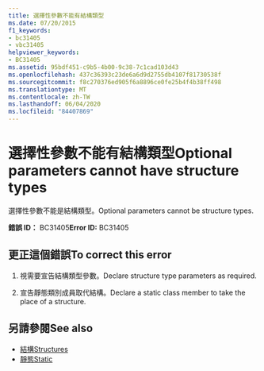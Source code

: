 ```yaml
---
title: 選擇性參數不能有結構類型
ms.date: 07/20/2015
f1_keywords:
- bc31405
- vbc31405
helpviewer_keywords:
- BC31405
ms.assetid: 95bdf451-c9b5-4b00-9c38-7c1cad103d43
ms.openlocfilehash: 437c36393c23de6a6d9d2755db4107f81730538f
ms.sourcegitcommit: f8c270376ed905f6a8896ce0fe25b4f4b38ff498
ms.translationtype: MT
ms.contentlocale: zh-TW
ms.lasthandoff: 06/04/2020
ms.locfileid: "84407869"
---
```

# <a name="optional-parameters-cannot-have-structure-types"></a><span data-ttu-id="325ed-102">選擇性參數不能有結構類型</span><span class="sxs-lookup"><span data-stu-id="325ed-102">Optional parameters cannot have structure types</span></span>
<span data-ttu-id="325ed-103">選擇性參數不能是結構類型。</span><span class="sxs-lookup"><span data-stu-id="325ed-103">Optional parameters cannot be structure types.</span></span>  
  
 <span data-ttu-id="325ed-104">**錯誤 ID：** BC31405</span><span class="sxs-lookup"><span data-stu-id="325ed-104">**Error ID:** BC31405</span></span>  
  
## <a name="to-correct-this-error"></a><span data-ttu-id="325ed-105">更正這個錯誤</span><span class="sxs-lookup"><span data-stu-id="325ed-105">To correct this error</span></span>  
  
1. <span data-ttu-id="325ed-106">視需要宣告結構類型參數。</span><span class="sxs-lookup"><span data-stu-id="325ed-106">Declare structure type parameters as required.</span></span>  
  
2. <span data-ttu-id="325ed-107">宣告靜態類別成員取代結構。</span><span class="sxs-lookup"><span data-stu-id="325ed-107">Declare a static class member to take the place of a structure.</span></span>  
  
## <a name="see-also"></a><span data-ttu-id="325ed-108">另請參閱</span><span class="sxs-lookup"><span data-stu-id="325ed-108">See also</span></span>

- [<span data-ttu-id="325ed-109">結構</span><span class="sxs-lookup"><span data-stu-id="325ed-109">Structures</span></span>](../programming-guide/language-features/data-types/structures.md)
- [<span data-ttu-id="325ed-110">靜態</span><span class="sxs-lookup"><span data-stu-id="325ed-110">Static</span></span>](../language-reference/modifiers/static.md)
